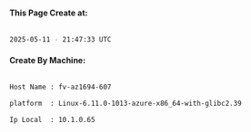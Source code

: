 
   
#### This Page Create at:

```bash

2025-05-11 - 21:47:33 UTC

```

#### Create By Machine:

```bash

Host Name : fv-az1694-607

platform  : Linux-6.11.0-1013-azure-x86_64-with-glibc2.39

Ip Local  : 10.1.0.65

```


